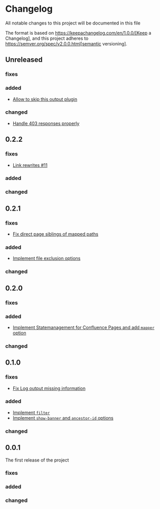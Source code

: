 # Changelog

All notable changes to this project will be documented in this file

The format is based on https://keepachangelog.com/en/1.0.0/[Keep a Changelog],
and this project adheres to https://semver.org/spec/v2.0.0.html[semantic versioning].

## Unreleased

### fixes

### added

- [Allow to skip this output plugin](https://github.com/PacoVK/antora-confluence/pull/16)

### changed

- [Handle 403 responses properly](https://github.com/PacoVK/antora-confluence/pull/15)

## 0.2.2

### fixes

- [Link rewrites #11](https://github.com/PacoVK/antora-confluence/issues/11)

### added

### changed

## 0.2.1

### fixes

- [Fix direct page siblings of mapped paths](https://github.com/PacoVK/antora-confluence/pull/8)

### added

- [Implement file exclusion options](https://github.com/PacoVK/antora-confluence/pull/9)

### changed

## 0.2.0

### fixes

### added

- [Implement Statemanagement for Confluence Pages and add `mapper` option](https://github.com/PacoVK/antora-confluence/pull/7)

### changed

## 0.1.0

### fixes

- [Fix Log output missing information](https://github.com/PacoVK/antora-confluence/pull/3)

### added

- [Implement `filter`](https://github.com/PacoVK/antora-confluence/pull/4)
- [Implement `show-banner` and `ancestor-id` options](https://github.com/PacoVK/antora-confluence/pull/5)

### changed

## 0.0.1

The first release of the project

### fixes

### added

### changed
